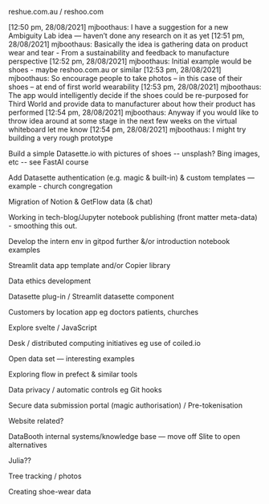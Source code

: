 
reshue.com.au / reshoo.com

[12:50 pm, 28/08/2021] mjboothaus: I have a suggestion for a new Ambiguity Lab idea — haven’t done any research on it as yet
[12:51 pm, 28/08/2021] mjboothaus: Basically the idea is gathering data on product wear and tear - From a sustainability and feedback to manufacture perspective
[12:52 pm, 28/08/2021] mjboothaus: Initial example would be shoes - maybe reshoo.com.au or similar
[12:53 pm, 28/08/2021] mjboothaus: So encourage people to take photos – in this case of their shoes – at end of first world wearability
[12:53 pm, 28/08/2021] mjboothaus: The app would intelligently decide if the shoes could be re-purposed for Third World and provide data to manufacturer about how their product has performed
[12:54 pm, 28/08/2021] mjboothaus: Anyway if you would like to throw idea around at some stage in the next few weeks on the virtual whiteboard let me know
[12:54 pm, 28/08/2021] mjboothaus: I might try building a very rough prototype

Build a simple Datasette.io with pictures of shoes -- unsplash? Bing images, etc -- see FastAI course


Add Datasette authentication (e.g. magic & built-in) & custom templates — example - church congregation 

Migration of Notion & GetFlow data (& chat)

Working in tech-blog/Jupyter notebook publishing (front matter meta-data) - smoothing this out.

Develop the intern env in gitpod further &/or introduction notebook examples

Streamlit data app template and/or Copier library

Data ethics development 

Datasette plug-in / Streamlit datasette component 

Customers by location app eg doctors patients, churches

Explore svelte / JavaScript 

Desk / distributed computing initiatives eg use of coiled.io

Open data set — interesting examples 

Exploring flow in prefect & similar tools

Data privacy / automatic controls eg Git hooks 

Secure data submission portal (magic authorisation) / Pre-tokenisation 

Website related?

DataBooth internal systems/knowledge base — move off Slite to open alternatives 

Julia??

Tree tracking / photos

Creating shoe-wear data
